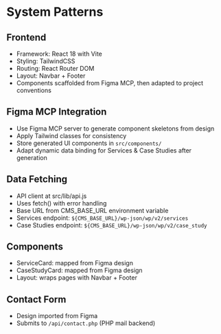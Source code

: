 # System Patterns

## Frontend
- Framework: React 18 with Vite
- Styling: TailwindCSS
- Routing: React Router DOM
- Layout: Navbar + Footer
- Components scaffolded from Figma MCP, then adapted to project conventions

## Figma MCP Integration
- Use Figma MCP server to generate component skeletons from design
- Apply Tailwind classes for consistency
- Store generated UI components in `src/components/`
- Adapt dynamic data binding for Services & Case Studies after generation

## Data Fetching
- API client at src/lib/api.js
- Uses fetch() with error handling
- Base URL from CMS_BASE_URL environment variable
- Services endpoint: `${CMS_BASE_URL}/wp-json/wp/v2/services`
- Case Studies endpoint: `${CMS_BASE_URL}/wp-json/wp/v2/case_study`

## Components
- ServiceCard: mapped from Figma design
- CaseStudyCard: mapped from Figma design
- Layout: wraps pages with Navbar + Footer

## Contact Form
- Design imported from Figma
- Submits to `/api/contact.php` (PHP mail backend)
